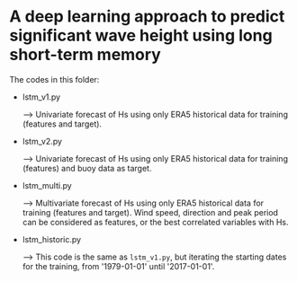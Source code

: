 # A deep learning approach to predict significant wave height using long short-term memory

The codes in this folder:

* lstm_v1.py

    --> Univariate forecast of Hs using only ERA5 historical data for training (features and target).

* lstm_v2.py

    --> Univariate forecast of Hs using only ERA5 historical data for training (features) and buoy data as target.

* lstm_multi.py

    --> Multivariate forecast of Hs using only ERA5 historical data for training (features and target). Wind speed, direction and peak period can be considered as features, or the best correlated variables with Hs.

* lstm_historic.py

    --> This code is the same as ``lstm_v1.py``, but iterating the starting dates for the training, from '1979-01-01' until '2017-01-01'.